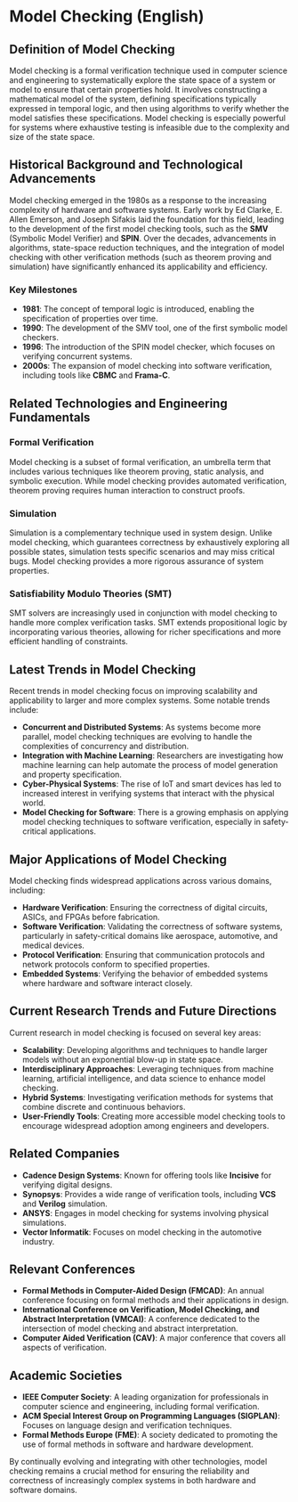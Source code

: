 # Model Checking (English)

## Definition of Model Checking

Model checking is a formal verification technique used in computer science and engineering to systematically explore the state space of a system or model to ensure that certain properties hold. It involves constructing a mathematical model of the system, defining specifications typically expressed in temporal logic, and then using algorithms to verify whether the model satisfies these specifications. Model checking is especially powerful for systems where exhaustive testing is infeasible due to the complexity and size of the state space.

## Historical Background and Technological Advancements

Model checking emerged in the 1980s as a response to the increasing complexity of hardware and software systems. Early work by Ed Clarke, E. Allen Emerson, and Joseph Sifakis laid the foundation for this field, leading to the development of the first model checking tools, such as the **SMV** (Symbolic Model Verifier) and **SPIN**. Over the decades, advancements in algorithms, state-space reduction techniques, and the integration of model checking with other verification methods (such as theorem proving and simulation) have significantly enhanced its applicability and efficiency.

### Key Milestones
- **1981**: The concept of temporal logic is introduced, enabling the specification of properties over time.
- **1990**: The development of the SMV tool, one of the first symbolic model checkers.
- **1996**: The introduction of the SPIN model checker, which focuses on verifying concurrent systems.
- **2000s**: The expansion of model checking into software verification, including tools like **CBMC** and **Frama-C**.

## Related Technologies and Engineering Fundamentals

### Formal Verification
Model checking is a subset of formal verification, an umbrella term that includes various techniques like theorem proving, static analysis, and symbolic execution. While model checking provides automated verification, theorem proving requires human interaction to construct proofs.

### Simulation
Simulation is a complementary technique used in system design. Unlike model checking, which guarantees correctness by exhaustively exploring all possible states, simulation tests specific scenarios and may miss critical bugs. Model checking provides a more rigorous assurance of system properties.

### Satisfiability Modulo Theories (SMT)
SMT solvers are increasingly used in conjunction with model checking to handle more complex verification tasks. SMT extends propositional logic by incorporating various theories, allowing for richer specifications and more efficient handling of constraints.

## Latest Trends in Model Checking

Recent trends in model checking focus on improving scalability and applicability to larger and more complex systems. Some notable trends include:

- **Concurrent and Distributed Systems**: As systems become more parallel, model checking techniques are evolving to handle the complexities of concurrency and distribution.
- **Integration with Machine Learning**: Researchers are investigating how machine learning can help automate the process of model generation and property specification.
- **Cyber-Physical Systems**: The rise of IoT and smart devices has led to increased interest in verifying systems that interact with the physical world.
- **Model Checking for Software**: There is a growing emphasis on applying model checking techniques to software verification, especially in safety-critical applications.

## Major Applications of Model Checking

Model checking finds widespread applications across various domains, including:

- **Hardware Verification**: Ensuring the correctness of digital circuits, ASICs, and FPGAs before fabrication.
- **Software Verification**: Validating the correctness of software systems, particularly in safety-critical domains like aerospace, automotive, and medical devices.
- **Protocol Verification**: Ensuring that communication protocols and network protocols conform to specified properties.
- **Embedded Systems**: Verifying the behavior of embedded systems where hardware and software interact closely.

## Current Research Trends and Future Directions

Current research in model checking is focused on several key areas:

- **Scalability**: Developing algorithms and techniques to handle larger models without an exponential blow-up in state space.
- **Interdisciplinary Approaches**: Leveraging techniques from machine learning, artificial intelligence, and data science to enhance model checking.
- **Hybrid Systems**: Investigating verification methods for systems that combine discrete and continuous behaviors.
- **User-Friendly Tools**: Creating more accessible model checking tools to encourage widespread adoption among engineers and developers.

## Related Companies

- **Cadence Design Systems**: Known for offering tools like **Incisive** for verifying digital designs.
- **Synopsys**: Provides a wide range of verification tools, including **VCS** and **Verilog** simulation.
- **ANSYS**: Engages in model checking for systems involving physical simulations.
- **Vector Informatik**: Focuses on model checking in the automotive industry.

## Relevant Conferences

- **Formal Methods in Computer-Aided Design (FMCAD)**: An annual conference focusing on formal methods and their applications in design.
- **International Conference on Verification, Model Checking, and Abstract Interpretation (VMCAI)**: A conference dedicated to the intersection of model checking and abstract interpretation.
- **Computer Aided Verification (CAV)**: A major conference that covers all aspects of verification.

## Academic Societies

- **IEEE Computer Society**: A leading organization for professionals in computer science and engineering, including formal verification.
- **ACM Special Interest Group on Programming Languages (SIGPLAN)**: Focuses on language design and verification techniques.
- **Formal Methods Europe (FME)**: A society dedicated to promoting the use of formal methods in software and hardware development.

By continually evolving and integrating with other technologies, model checking remains a crucial method for ensuring the reliability and correctness of increasingly complex systems in both hardware and software domains.